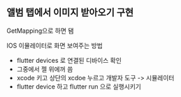  ## 앨범 탭에서 이미지 받아오기 구현

 GetMapping으로 하면 됌

 IOS 이뮬레이터로 화면 보여주는 방법
 - flutter devices 로 연결된 디바이스 확인
 - 그중에서 젤 위에꺼 씀
 - xcode 키고 상단의 xcdoe 누르고 개발자 도구 -> 시뮬레이터
 - flutter device 하고 flutter run 으로 실행시키기
